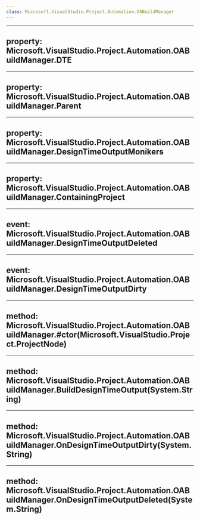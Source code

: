 ```yaml
---
class: Microsoft.VisualStudio.Project.Automation.OABuildManager
---
```


---
property: Microsoft.VisualStudio.Project.Automation.OABuildManager.DTE
---

---
property: Microsoft.VisualStudio.Project.Automation.OABuildManager.Parent
---

---
property: Microsoft.VisualStudio.Project.Automation.OABuildManager.DesignTimeOutputMonikers
---

---
property: Microsoft.VisualStudio.Project.Automation.OABuildManager.ContainingProject
---

---
event: Microsoft.VisualStudio.Project.Automation.OABuildManager.DesignTimeOutputDeleted
---

---
event: Microsoft.VisualStudio.Project.Automation.OABuildManager.DesignTimeOutputDirty
---

---
method: Microsoft.VisualStudio.Project.Automation.OABuildManager.#ctor(Microsoft.VisualStudio.Project.ProjectNode)
---

---
method: Microsoft.VisualStudio.Project.Automation.OABuildManager.BuildDesignTimeOutput(System.String)
---

---
method: Microsoft.VisualStudio.Project.Automation.OABuildManager.OnDesignTimeOutputDirty(System.String)
---

---
method: Microsoft.VisualStudio.Project.Automation.OABuildManager.OnDesignTimeOutputDeleted(System.String)
---

